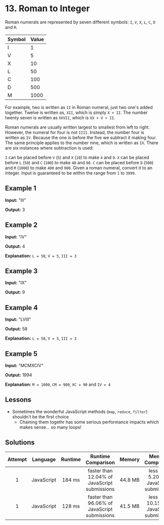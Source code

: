 # 13. Roman to Integer

Roman numerals are represented by seven different symbols: `I`, `V`, `X`, `L`, `C`, `D` and `M`.

|Symbol|Value|
|--|--|
|I|1|
|V|5|
|X|10|
|L|50|
|C|100|
|D|500|
|M|1000|

For example, two is written as `II` in Roman numeral, just two one's added together. Twelve is written as, `XII`, which is simply `X + II`. The number twenty seven is written as `XXVII`, which is `XX + V + II`.

Roman numerals are usually written largest to smallest from left to right. However, the numeral for four is not `IIII`. Instead, the number four is written as `IV`. Because the one is before the five we subtract it making four. The same principle applies to the number nine, which is written as `IX`. There are six instances where subtraction is used:

`I` can be placed before `V` (`5`) and `X` (`10`) to make `4` and `9`.
`X` can be placed before `L` (`50`) and `C` (`100`) to make `40` and `90`.
`C` can be placed before `D` (`500`) and `M` (`1000`) to make `400` and `900`.
Given a roman numeral, convert it to an integer. Input is guaranteed to be within the range from `1` to `3999`.

## Example 1

**Input:** "III"

**Output:** 3

## Example 2

**Input:** "IV"

**Output:** 4

**Explanation:** `L = 50`, `V = 5`, `III = 3`

## Example 3

**Input:** "IX"

**Output:** 9

## Example 4

**Input:** "LVIII"

**Output:** 58

**Explanation:** `L = 50`, `V = 5`, `III = 3`

## Example 5

**Input:** "MCMXCIV"

**Output:** 1994

**Explanation:** `M = 1000`, `CM = 900`, `XC = 90` and `IV = 4`

## Lessons

- Sometimes the wonderful JavaScript methods (`map`, `reduce`, `filter`) shouldn't be the first choice
  - Chaining them togethr has some serious performance impacts which makes sense... so many loops!

## Solutions

|Attempt|Language|Runtime|Runtime Comparison|Memory|Memory Comparison|
|:-:|:-:|:-:|:-:|:-:|:-:|
|1|JavaScript|184 ms|faster than 12.04% of JavaScript submissions|44.8 MB|less than 5.20% of JavaScript submissions|
|1|JavaScript|128 ms|faster than 96.06% of JavaScript submissions|41.5 MB|less than 10.15% of JavaScript submissions|

